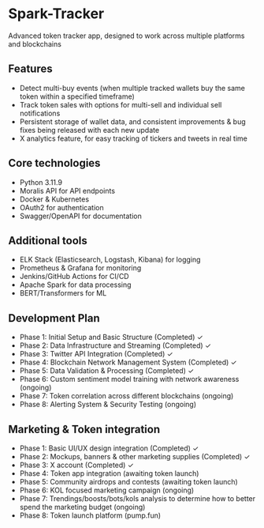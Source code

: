 # Spark-Tracker

Advanced token tracker app,  designed to work across  multiple platforms and blockchains

## Features

- Detect multi-buy events (when multiple tracked wallets buy the same token within a specified timeframe)
- Track token sales with options for multi-sell and individual sell notifications
- Persistent storage of wallet data, and consistent improvements & bug fixes being released with each new update
- X analytics feature, for easy tracking of tickers and tweets in real time

## Core technologies

- Python 3.11.9
- Moralis API for API endpoints
- Docker & Kubernetes
- OAuth2 for authentication
- Swagger/OpenAPI for documentation

## Additional tools

- ELK Stack (Elasticsearch, Logstash, Kibana) for logging
- Prometheus & Grafana for monitoring
- Jenkins/GitHub Actions for CI/CD
- Apache Spark for data processing
- BERT/Transformers for ML

## Development Plan

- Phase 1: Initial Setup and Basic Structure (Completed) ✓
- Phase 2: Data Infrastructure and Streaming (Completed) ✓
- Phase 3: Twitter API Integration (Completed) ✓
- Phase 4: Blockchain Network Management System (Completed) ✓
- Phase 5: Data Validation & Processing (Completed) ✓
- Phase 6: Custom sentiment model training with network awareness (ongoing)
- Phase 7: Token correlation across different blockchains (ongoing)
- Phase 8: Alerting System & Security Testing (ongoing)

## Marketing & Token integration

- Phase 1: Basic UI/UX design integration (Completed) ✓
- Phase 2: Mockups, banners & other marketing supplies (Completed) ✓
- Phase 3: X account (Completed) ✓
- Phase 4: Token app integration (awaiting token launch)
- Phase 5: Community airdrops and contests (awaiting token launch)
- Phase 6: KOL focused marketing campaign (ongoing)
- Phase 7: Trendings/boosts/bots/kols analysis to determine how to better spend the marketing budget (ongoing)
- Phase 8: Token launch platform (pump.fun)

